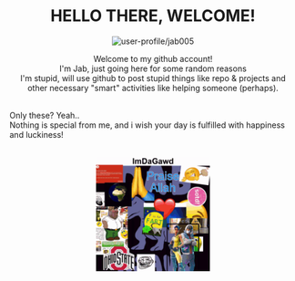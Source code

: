 <h1 align="center">HELLO THERE, WELCOME!</h1>
<p align="center" /><img src="https://avatars.githubusercontent.com/u/164631211?v=4" width="150px" height="auto" alt="user-profile/jab005" />
<p align="center">Welcome to my github account!<br>
I'm Jab, just going here for some random reasons<br>
I'm stupid, will use github to post stupid things like repo & projects and other necessary "smart" activities like helping someone (perhaps).
</p><br>
Only these? Yeah..<br>
Nothing is special from me, and i wish your day is fulfilled with happiness and luckiness!<br><br>
<p align="center" /><img src="contents/absurd.gif" width="200px" height="auto">
